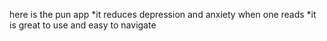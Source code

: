 here is the pun app 
*it reduces depression and anxiety when one reads
*it is great to use and easy to navigate

